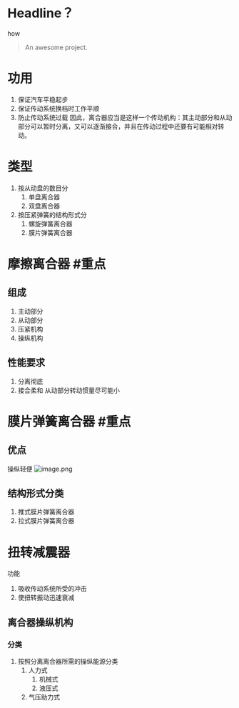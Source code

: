 # Headline？
how

> An awesome project.

# 功用
1. 保证汽车平稳起步
2. 保证传动系统换档时工作平顺
3. 防止传动系统过载
因此，离合器应当是这样一个传动机构：其主动部分和从动部分可以暂时分离，又可以逐渐接合，并且在传动过程中还要有可能相对转动。
# 类型
1. 按从动盘的数目分
	1. 单盘离合器
	2. 双盘离合器
2. 按压紧弹簧的结构形式分
	1. 螺旋弹簧离合器
	2. 膜片弹簧离合器
# 摩擦离合器 #重点 
## 组成
1. 主动部分
2. 从动部分
3. 压紧机构
4. 操纵机构
## 性能要求
1. 分离彻底
2. 接合柔和
从动部分转动惯量尽可能小
# 膜片弹簧离合器 #重点 
## 优点
操纵轻便
![image.png](https://abitginger-1327459979.cos.ap-beijing.myqcloud.com/pic/%E7%A6%BB%E5%90%88%E5%99%A8%E4%B8%A4%E7%A7%8D%E5%8E%8B%E7%B4%A7%E5%BC%B9%E7%B0%A7%E7%9A%84%E5%BC%B9%E6%80%A7%E7%89%B9%E6%80%A7.png)
## 结构形式分类
1. 推式膜片弹簧离合器
2. 拉式膜片弹簧离合器
# 扭转减震器
功能
1. 吸收传动系统所受的冲击
2. 使扭转振动迅速衰减
## 离合器操纵机构
### 分类
1. 按照分离离合器所需的操纵能源分类
	1. 人力式
		1. 机械式
		2. 液压式
	2. 气压助力式